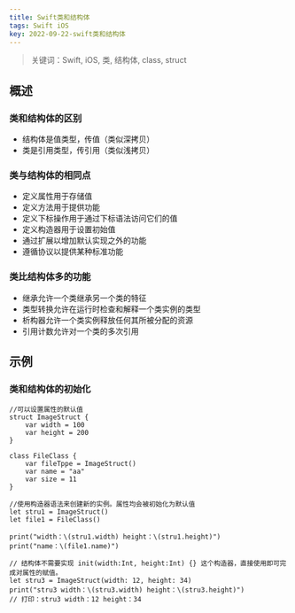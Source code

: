```yaml
---
title: Swift类和结构体
tags: Swift iOS
key: 2022-09-22-swift类和结构体
---
```

> 关键词：Swift, iOS, 类, 结构体, class, struct

## 概述

### 类和结构体的区别

* 结构体是值类型，传值（类似深拷贝）
* 类是引用类型，传引用（类似浅拷贝）

### 类与结构体的相同点

* 定义属性用于存储值
* 定义方法用于提供功能
* 定义下标操作用于通过下标语法访问它们的值
* 定义构造器用于设置初始值
* 通过扩展以增加默认实现之外的功能
* 遵循协议以提供某种标准功能

### 类比结构体多的功能

* 继承允许一个类继承另一个类的特征
* 类型转换允许在运行时检查和解释一个类实例的类型
* 析构器允许一个类实例释放任何其所被分配的资源
* 引用计数允许对一个类的多次引用

## 示例

### 类和结构体的初始化

```
//可以设置属性的默认值
struct ImageStruct {
    var width = 100
    var height = 200
}

class FileClass {
    var fileTppe = ImageStruct()
    var name = "aa"
    var size = 11
}

//使用构造器语法来创建新的实例。属性均会被初始化为默认值
let stru1 = ImageStruct()
let file1 = FileClass()

print("width：\(stru1.width) height：\(stru1.height)")
print("name：\(file1.name)")

// 结构体不需要实现 init(width:Int, height:Int) {} 这个构造器，直接使用即可完成对属性的赋值。
let stru3 = ImageStruct(width: 12, height: 34)
print("stru3 width：\(stru3.width) height：\(stru3.height)")
// 打印：stru3 width：12 height：34
```

